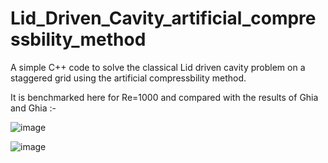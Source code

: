 # Lid_Driven_Cavity_artificial_compressbility_method
A simple C++ code to solve the classical Lid driven cavity problem on a staggered grid using the artificial compressbility method.

It is benchmarked here for Re=1000 and compared with the results of Ghia and Ghia :-

![image](https://github.com/user-attachments/assets/83de70a7-4ac6-41fe-ad56-1cf6e9a3a762)


![image](https://github.com/user-attachments/assets/8487e6f7-5586-4e8e-8da9-478c6dd6d7f3)
